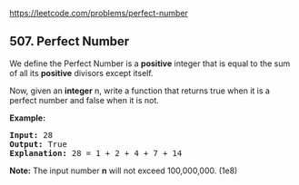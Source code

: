 https://leetcode.com/problems/perfect-number

## 507. Perfect Number

<div><p>We define the Perfect Number is a <b>positive</b> integer that is equal to the sum of all its <b>positive</b> divisors except itself. 
</p>
Now, given an <b>integer</b> n, write a function that returns true when it is a perfect number and false when it is not.
<p></p>
<p><b>Example:</b><br/>
</p><pre><b>Input:</b> 28
<b>Output:</b> True
<b>Explanation:</b> 28 = 1 + 2 + 4 + 7 + 14
</pre>
<p></p>
<p><b>Note:</b>
The input number <b>n</b> will not exceed 100,000,000. (1e8)
</p></div>

